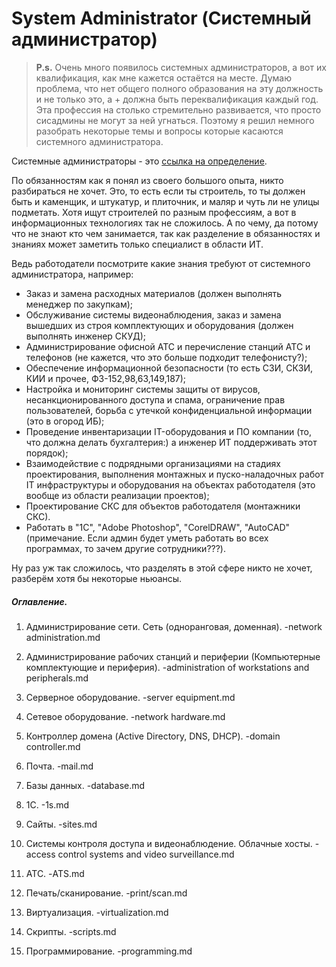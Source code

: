 # System Administrator (Системный администратор)

> **P.s.** Очень много появилось системных администраторов, а вот их квалификация, как мне кажется остаётся на месте. Думаю проблема, что нет общего полного образования на эту должность и не только это, а + должна быть переквалификация каждый год. Эта профессия на столько стремительно развивается, что просто сисадмины не могут за ней угнаться.
Поэтому я решил немного разобрать некоторые темы и вопросы которые касаются системного администратора.

Системные администраторы - это [ссылка на определение](https://ru.wikipedia.org/wiki/Системный_администратор).

По обязанностям как я понял из своего большого опыта, никто разбираться не хочет. Это, то есть если ты строитель, то ты должен быть и каменщик, и штукатур, и плиточник, и маляр и чуть ли не улицы подметать. Хотя ищут строителей по разным профессиям, а вот в информационных технологиях так не сложилось. 
А по чему, да потому что не знают кто чем занимается, так как разделение в обязанностях и знаниях может заметить только специалист в области ИТ.

Ведь работодатели посмотрите какие знания требуют от системного администратора, например:
- Заказ и замена расходных материалов (должен выполнять менеджер по закупкам);
- Обслуживание системы видеонаблюдения, заказ и замена вышедших из строя комплектующих и оборудования (должен выполнять инженер СКУД);
- Администрирование офисной АТС и перечисление станций АТС и телефонов (не кажется, что это больше подходит телефонисту?);
- Обеспечение информационной безопасности (то есть СЗИ, СКЗИ, КИИ и прочее, ФЗ-152,98,63,149,187);
- Настройка и мониторинг системы защиты от вирусов, несанкционированного доступа и спама, ограничение прав пользователей, борьба с утечкой конфиденциальной информации (это в огород ИБ);
- Проведение инвентаризации IT-оборудования и ПО компании (то, что должна делать бухгалтерия:) а инженер ИТ поддерживать этот порядок);
- Взаимодействие с подрядными организациями на стадиях проектирования, выполнения монтажных и пуско-наладочных работ IT инфраструктуры и оборудования на объектах работодателя (это вообще из области реализации проектов);
- Проектирование СКС для объектов работодателя (монтажники СКС).
- Работать в "1С", "Adobe Photoshop", "CorelDRAW", "AutoCAD" (примечание. Если админ будет уметь работать во всех программах, то зачем другие сотрудники???).

Ну раз уж так сложилось, что разделять в этой сфере никто не хочет, разберём хотя бы некоторые ньюансы. 

##### Оглавление.
1. Администрирование сети. Сеть (одноранговая, доменная). -network administration.md

2. Администрирование рабочих станций и периферии (Компьютерные комплектующие и периферия). -administration of workstations and peripherals.md

3. Серверное оборудование. -server equipment.md

4. Сетевое оборудование. -network hardware.md

5. Контроллер домена (Active Directory, DNS, DHCP). -domain controller.md

6. Почта. -mail.md

7. Базы данных. -database.md

8. 1C. -1s.md

9. Сайты. -sites.md

10. Системы контроля доступа и видеонаблюдение. Облачные хосты. -access control systems and video surveillance.md

11. АТС. -ATS.md

12. Печать/сканирование. -print/scan.md

13. Виртуализация. -virtualization.md

14. Скрипты. -scripts.md

15. Программирование. -programming.md




